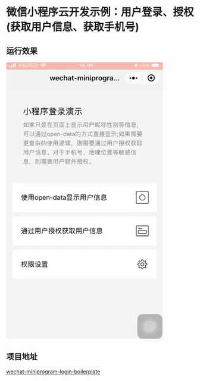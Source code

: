 
# 微信小程序云开发示例：用户登录、授权(获取用户信息、获取手机号)

## 运行效果

![demo](demo.gif)

## 项目地址

[wechat-miniprogram-login-boilerplate](https://github.com/jiji262/wechat-miniprogram-login-boilerplate)
